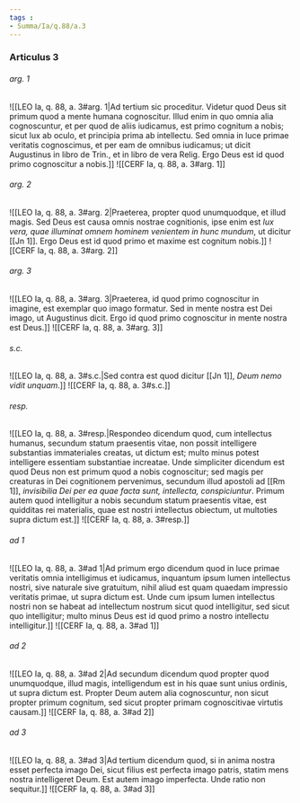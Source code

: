 ```yaml
---
tags : 
- Summa/Ia/q.88/a.3
---
```


### Articulus 3

###### arg. 1
![[LEO Ia, q. 88, a. 3#arg. 1|Ad tertium sic proceditur. Videtur quod Deus sit primum quod a mente humana cognoscitur. Illud enim in quo omnia alia cognoscuntur, et per quod de aliis iudicamus, est primo cognitum a nobis; sicut lux ab oculo, et principia prima ab intellectu. Sed omnia in luce primae veritatis cognoscimus, et per eam de omnibus iudicamus; ut dicit Augustinus in libro de Trin., et in libro de vera Relig. Ergo Deus est id quod primo cognoscitur a nobis.]]
![[CERF Ia, q. 88, a. 3#arg. 1]]

###### arg. 2
![[LEO Ia, q. 88, a. 3#arg. 2|Praeterea, propter quod unumquodque, et illud magis. Sed Deus est causa omnis nostrae cognitionis, ipse enim est *lux vera, quae illuminat omnem hominem venientem in hunc mundum*, ut dicitur [[Jn 1]]. Ergo Deus est id quod primo et maxime est cognitum nobis.]]
![[CERF Ia, q. 88, a. 3#arg. 2]]

###### arg. 3
![[LEO Ia, q. 88, a. 3#arg. 3|Praeterea, id quod primo cognoscitur in imagine, est exemplar quo imago formatur. Sed in mente nostra est Dei imago, ut Augustinus dicit. Ergo id quod primo cognoscitur in mente nostra est Deus.]]
![[CERF Ia, q. 88, a. 3#arg. 3]]

###### s.c.
![[LEO Ia, q. 88, a. 3#s.c.|Sed contra est quod dicitur [[Jn 1]], *Deum nemo vidit unquam*.]]
![[CERF Ia, q. 88, a. 3#s.c.]]

###### resp.
![[LEO Ia, q. 88, a. 3#resp.|Respondeo dicendum quod, cum intellectus humanus, secundum statum praesentis vitae, non possit intelligere substantias immateriales creatas, ut dictum est; multo minus potest intelligere essentiam substantiae increatae. Unde simpliciter dicendum est quod Deus non est primum quod a nobis cognoscitur; sed magis per creaturas in Dei cognitionem pervenimus, secundum illud apostoli ad [[Rm 1]], *invisibilia Dei per ea quae facta sunt, intellecta, conspiciuntur*. Primum autem quod intelligitur a nobis secundum statum praesentis vitae, est quidditas rei materialis, quae est nostri intellectus obiectum, ut multoties supra dictum est.]]
![[CERF Ia, q. 88, a. 3#resp.]]

###### ad 1
![[LEO Ia, q. 88, a. 3#ad 1|Ad primum ergo dicendum quod in luce primae veritatis omnia intelligimus et iudicamus, inquantum ipsum lumen intellectus nostri, sive naturale sive gratuitum, nihil aliud est quam quaedam impressio veritatis primae, ut supra dictum est. Unde cum ipsum lumen intellectus nostri non se habeat ad intellectum nostrum sicut quod intelligitur, sed sicut quo intelligitur; multo minus Deus est id quod primo a nostro intellectu intelligitur.]]
![[CERF Ia, q. 88, a. 3#ad 1]]

###### ad 2
![[LEO Ia, q. 88, a. 3#ad 2|Ad secundum dicendum quod propter quod unumquodque, illud magis, intelligendum est in his quae sunt unius ordinis, ut supra dictum est. Propter Deum autem alia cognoscuntur, non sicut propter primum cognitum, sed sicut propter primam cognoscitivae virtutis causam.]]
![[CERF Ia, q. 88, a. 3#ad 2]]

###### ad 3
![[LEO Ia, q. 88, a. 3#ad 3|Ad tertium dicendum quod, si in anima nostra esset perfecta imago Dei, sicut filius est perfecta imago patris, statim mens nostra intelligeret Deum. Est autem imago imperfecta. Unde ratio non sequitur.]]
![[CERF Ia, q. 88, a. 3#ad 3]]

